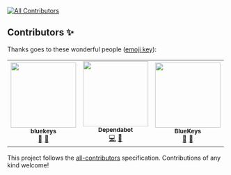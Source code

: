 
<!-- ALL-CONTRIBUTORS-BADGE:START - Do not remove or modify this section -->
[![All Contributors](https://img.shields.io/badge/all_contributors-3-orange.svg?style=flat-square)](#contributors-)
<!-- ALL-CONTRIBUTORS-BADGE:END -->
## Contributors ✨

Thanks goes to these wonderful people ([emoji key](https://allcontributors.org/docs/en/emoji-key)):

<!-- ALL-CONTRIBUTORS-LIST:START - Do not remove or modify this section -->
<!-- prettier-ignore-start -->
<!-- markdownlint-disable -->
<table>
  <tr>
    <td align="center"><a href="https://quixotech.uk/"><img src="https://avatars.githubusercontent.com/u/160899?v=4?s=150" width="150px;" alt=""/><br /><sub><b>bluekeys</b></sub></a><br /><a href="#ideas-bluekeys" title="Ideas, Planning, & Feedback">🤔</a> <a href="#talk-bluekeys" title="Talks">📢</a></td>
    <td align="center"><a href="https://github.com/features/security"><img src="https://avatars.githubusercontent.com/u/27347476?v=4?s=150" width="150px;" alt=""/><br /><sub><b>Dependabot</b></sub></a><br /><a href="https://github.com/GeekCornerGH/Threema-For-Desktop/commits?author=dependabot" title="Code">💻</a> <a href="#plugin-dependabot" title="Plugin/utility libraries">🔌</a></td>
    <td align="center"><a href="https://bkjoin.fr/"><img src="https://avatars.githubusercontent.com/u/78284710?v=4?s=150" width="150px;" alt=""/><br /><sub><b>BlueKeys</b></sub></a><br /><a href="#ideas-blue-keys" title="Ideas, Planning, & Feedback">🤔</a> <a href="#talk-blue-keys" title="Talks">📢</a></td>
  </tr>
</table>

<!-- markdownlint-restore -->
<!-- prettier-ignore-end -->

<!-- ALL-CONTRIBUTORS-LIST:END -->

This project follows the [all-contributors](https://github.com/all-contributors/all-contributors) specification. Contributions of any kind welcome!